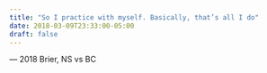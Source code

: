 ```yaml
---
title: "So I practice with myself. Basically, that’s all I do"
date: 2018-03-09T23:33:00-05:00
draft: false
---
```

— 2018 Brier, NS vs BC
<!--more--> 

